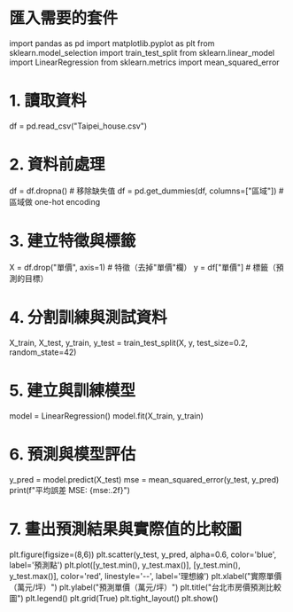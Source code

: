 # 匯入需要的套件
import pandas as pd
import matplotlib.pyplot as plt
from sklearn.model_selection import train_test_split
from sklearn.linear_model import LinearRegression
from sklearn.metrics import mean_squared_error

# 1. 讀取資料
df = pd.read_csv("Taipei_house.csv")

# 2. 資料前處理
df = df.dropna()  # 移除缺失值
df = pd.get_dummies(df, columns=["區域"])  # 區域做 one-hot encoding

# 3. 建立特徵與標籤
X = df.drop("單價", axis=1)  # 特徵（去掉"單價"欄）
y = df["單價"]               # 標籤（預測的目標）

# 4. 分割訓練與測試資料
X_train, X_test, y_train, y_test = train_test_split(X, y, test_size=0.2, random_state=42)

# 5. 建立與訓練模型
model = LinearRegression()
model.fit(X_train, y_train)

# 6. 預測與模型評估
y_pred = model.predict(X_test)
mse = mean_squared_error(y_test, y_pred)
print(f"平均誤差 MSE: {mse:.2f}")

# 7. 畫出預測結果與實際值的比較圖
plt.figure(figsize=(8,6))
plt.scatter(y_test, y_pred, alpha=0.6, color='blue', label='預測點')
plt.plot([y_test.min(), y_test.max()], [y_test.min(), y_test.max()], color='red', linestyle='--', label='理想線')
plt.xlabel("實際單價（萬元/坪）")
plt.ylabel("預測單價（萬元/坪）")
plt.title("台北市房價預測比較圖")
plt.legend()
plt.grid(True)
plt.tight_layout()
plt.show()